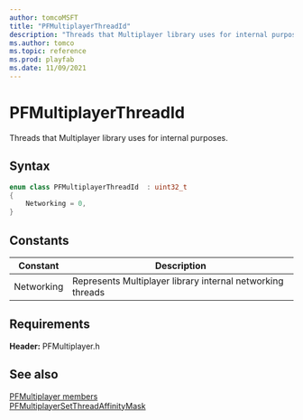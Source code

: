 ```yaml
---
author: tomcoMSFT
title: "PFMultiplayerThreadId"
description: "Threads that Multiplayer library uses for internal purposes."
ms.author: tomco
ms.topic: reference
ms.prod: playfab
ms.date: 11/09/2021
---
```


# PFMultiplayerThreadId  

Threads that Multiplayer library uses for internal purposes.    

## Syntax  
  
```cpp
enum class PFMultiplayerThreadId  : uint32_t  
{  
    Networking = 0,  
}  
```  
  
## Constants  
  
| Constant | Description |
| --- | --- |
| Networking | Represents Multiplayer library internal networking threads |  
  
  
## Requirements  
  
**Header:** PFMultiplayer.h
  
## See also  
[PFMultiplayer members](../pfmultiplayer_members.md)  
[PFMultiplayerSetThreadAffinityMask](../functions/pfmultiplayersetthreadaffinitymask.md)
  
  
